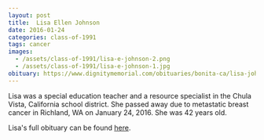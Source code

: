 ```yaml
---
layout: post
title:  Lisa Ellen Johnson
date: 2016-01-24
categories: class-of-1991
tags: cancer
images:
  - /assets/class-of-1991/lisa-e-johnson-2.png
  - /assets/class-of-1991/lisa-e-johnson-1.jpg
obituary: https://www.dignitymemorial.com/obituaries/bonita-ca/lisa-johnson-6778490
---
```

Lisa was a special education teacher and a resource specialist in the Chula Vista, California school district. She passed away due to metastatic breast cancer in Richland, WA on January 24, 2016.  She was 42 years old.

Lisa's full obituary can be found [here](https://www.dignitymemorial.com/obituaries/bonita-ca/lisa-johnson-6778490).
